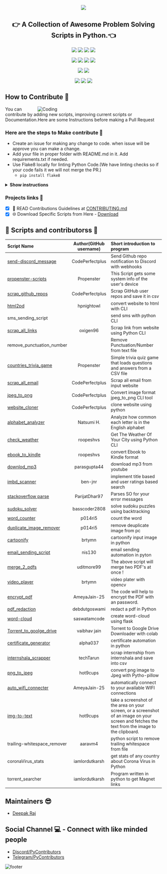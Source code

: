 <p align="center">
  <img src="https://capsule-render.vercel.app/api?type=rect&color=009ACD&height=100&section=header&text=awesomeScripts&fontSize=80%&fontColor=ffffff">
  <h2 align="center">👉 A Collection of Awesome Problem Solving Scripts in Python.👈</h2>
</p>

<p align="center">
<img src="https://img.shields.io/badge/language-python-blue?style=for-the-badge">
<img src="https://img.shields.io/github/stars/Py-Contributors/awesomeScripts?style=for-the-badge" >
<img src="https://img.shields.io/github/forks/Py-Contributors/awesomeScripts?style=for-the-badge" >
<img src="https://img.shields.io/github/languages/code-size/py-contributors/awesomescripts?style=for-the-badge" >
  </p>
  <p align="center">
<img src="https://img.shields.io/github/issues-raw/Py-Contributors/awesomeScripts?style=for-the-badge" >
<img src="https://img.shields.io/github/issues-closed-raw/py-contributors/awesomescripts?style=for-the-badge" >
<img src="https://img.shields.io/github/issues-pr-raw/Py-contributors/awesomescripts?style=for-the-badge" >
<img src="https://img.shields.io/github/issues-pr-closed-raw/Py-contributors/awesomescripts?style=for-the-badge" >
</p>
<p align="center">
<img src="https://img.shields.io/github/hacktoberfest/2020/py-contributors/awesomescripts?style=for-the-badge">
<img src="https://img.shields.io/github/license/Py-Contributors/awesomeScripts?style=for-the-badge">
</p>
<p align="center">
<img src="https://img.shields.io/discord/758030555005714512?style=for-the-badge">
<img src="https://img.shields.io/github/last-commit/py-contributors/awesomescripts?style=for-the-badge">
<img src="https://img.shields.io/github/contributors/py-contributors/awesomeScripts?style=for-the-badge">
</p>

## How to Contribute 🤔

<img align="right" alt="Coding" width="400" src="https://media.giphy.com/media/Y4ak9Ki2GZCbJxAnJD/giphy.gif">

You can contribute by adding new scripts, improving current scripts or Documentation.Here are some Instructions
before making a Pull Request

### Here are the steps to Make contribute 👣

- Create an issue for making any change to code. when issue will be approve you can make a change.
- Add your file in proper folder with README.md in it. Add requirements.txt if needed.
- Use Flake8 locally for linting Python Code.(We have linting checks so if your code fails it we will not merge the PR.)
  - `pip install flake8`

<details><summary><b>Show instructions</b></summary>

<img src="https://raw.githubusercontent.com/DrakeEntity/project-Image/master/carbon%20(1).png" alt="flake8 py">

</details>

### Projects links 🔗

- [x] 📖 READ Contributions Guidelines at [CONTRIBUTING.md](/CONTRIBUTING.md)
- [x] 🌐 Download Specific Scripts from Here - [Download](https://py-contributors.github.io/awesomeScripts/)

## 🤝 Scripts and contributorss 🤝
<!--Restrictions -->
<!--Don't make change under this line -->
<!-- Please don't change this, It' making conflict with upstream branch-->

| Script Name      |     Author(GitHub username)      | Short introduction to program                                            |
| :---| :---: | :--- |
| [send-discord_message](/send-discord_message/annoucements.py)| CodePerfectplus | Send Github repo notification to Discord with webhooks    |
| [propenster-scripts](/propenster-scripts/sysinfo.py)|   Propenster    | This Script gets some system info of the user's device         |
| [scrap_github_repos](/scrap_github_repos/scrap_github_repos.py)   | CodePerfectplus | Scrap GitHub user repos and save it in csv       |
| [html2pd](/html2pdf/html2pdf.py)         |       hpnightowl          | convert website to html with CLI     |
| sms_sending_script        |                 | send sms with python CLI                |
| [scrap_all_links](/scrap_all_links/scrap.py) |    oxigen96     | Scrap link from website using Python CLI          |
| remove_punctuation_number        |                 | Remove Punctuation/Number from text file         |
| [countries_trivia_game](/countries_trivia_game/countries_trivia.py)   |   Propenster    | Simple trivia quiz game that loads questions and answers from a CSV file |
| [scrap_all_email](/scrap_all_email/scrap_all_email.py)    | CodePerfectplus | Scrap all email from input website   |
| [jpeg_to_png](/jpeg_to_png/jpeg_to_png.py)  | CodePerfectplus | Convert image format jpeg_to_png CLI tool           |
| [website_cloner](/website_cloner/website_cloner.py)         | CodePerfectplus | clone website using python     |
| [alphabet_analyzer](/alphabet_analyzer/alphabet.py)|   Natsumi H. | Analyze how common each letter is in the English alphabet                |
| [check_weather](/check_weather/check_weather.py)   |   roopeshvs    | Get The Weather Of Your City using Python CLI   |
| [ebook_to_kindle](/convert_ebook_to_kindle_format/convert.py)   |    roopeshvs    | convert Ebook to Kindle format    |
| [downlod_mp3](/download_mp3/download_yt.py)    |  parasgupta44   | download mp3 from youtube  |
| [imbd_scanner](/imdb-scraper/imdb.py)  |     ben-jnr     | implement title based and user ratings based search     |
| [stackoverflow parse](/Stack_Overflow_Parser-master/main_.py)   |  ParijatDhar97  | Parses SO for your error messages     |
| [sudoku_solver](/sudoku_solver/sudoku_solver.py)      |  basscoder2808  | solve sudoku puzzles using backtracking       |
| [word_counter](/word-counter/word-counter.py)  | p014ri5 | count the word |
| [duplicate_image_remover](/duplicate-image-remover/duplicate-image-remover.py) |p014ri5 | remove deuplicate image from pc |
| [cartoonify](/cartoonifier/cartoonifier.py)  |brtymn   | cartoonify input image in python                                         |
| [email_sending_script](/email_sending_script/email_sending_script.py)          |     nis130      | email sending automation in pyton                                        |
| [merge_2_pdfs](/Merge_2_Pdf's/mergepdf.py)                                     |   uditmore99    | The above script will merge two PDF's at once !                          |
| [video_player](/video_player/video_player.py)                                  |     brtymn      | video plater with opencv                                                 |
| [encrypt_pdf](/Encrypt_PDF/encryptPDF.py)                                      |  AmeyaJain-25   | The code will help to encrypt the PDF with an password.                  |
| [pdf_redaction](/pdf_redaction/pdf_redaction.py)                               |  debdutgoswami  | redact a pdf in Python                                                   |
| [word-cloud](/word_cloud_generator/main.py)                                    |  saswatamcode   | create word-cloud using flask                                            |
| [Torrent_to_goolge_drive](/Torrent%20to%20Google%20Drive%20Downloader/torrent_to_google_drive_downloader.py) | vaibhav jain| Torrent to Google Drive Downloader with colab|
| [certificate_generator](/certificate_generator/certificate_generator.py) | alpha037 | certificate automation in python|
| [internshala_scrapper](/internshala_scraper/scrape_internshala_internships.py) | techTarun | scrap internship from internshala and save into csv |
| [png_to_jpeg](/image_converter/convert2jpg.py) | hot9cups | convert png image to Jpeg with Pytho-pillow|
| [auto_wifi_connecter](/Auto_Wifi_Connector/autoWifiConnector.py) | AmeyaJain-25 | automatically connect to your available WIFI connections|
| [img-to-text]()| hot9cups | take a screenshot of the area on your screen, or a screenshot of an image on your screen and fetches the text from the image to the clipboard.|
| trailing-whitespace_remover | aaravm4 | python script to remove trailing whitespace from file |
| coronaVirus_stats |iamlordutkarsh| get stats of any country about Corona Virus in Python |
| torrent_searcher |iamlordutkarsh| Program written in python to get Magnet links |

## Maintainers 😎

- [Deepak Raj](https://github.com/CodePerfectPlus)

## Social Channel 💻 - Connect with like minded people

- [Discord/PyContributors](https://discord.gg/FXyh2S3)
- [Telegram/PyContributors](https://t.me/pycontributors)

![footer](https://capsule-render.vercel.app/api?type=slice&color=009ACD&height=30&section=footer&fontSize=90%&)
